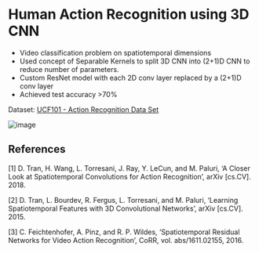 # Human Action Recognition using 3D CNN

* Video classification problem on spatiotemporal dimensions
* Used concept of Separable Kernels to split 3D CNN into (2+1)D 
CNN to reduce number of parameters.
* Custom ResNet model with each 2D conv layer replaced by a 
(2+1)D conv layer
* Achieved test accuracy >70%

Dataset: [UCF101 - Action Recognition Data Set](https://www.crcv.ucf.edu/data/UCF101.php)

![image](https://github.com/sourhub226/human-action-recognition-3DCNN/assets/58329492/45faea5b-53fa-4208-bdb9-d09f84344218)

## References

[1] D. Tran, H. Wang, L. Torresani, J. Ray, Y. LeCun, and M. Paluri, ‘A Closer Look at Spatiotemporal Convolutions for Action Recognition’, arXiv [cs.CV]. 2018.

[2] D. Tran, L. Bourdev, R. Fergus, L. Torresani, and M. Paluri, ‘Learning Spatiotemporal Features with 3D Convolutional Networks’, arXiv [cs.CV]. 2015.

[3] C. Feichtenhofer, A. Pinz, and R. P. Wildes, ‘Spatiotemporal Residual Networks for Video Action Recognition’, CoRR, vol. abs/1611.02155, 2016.


